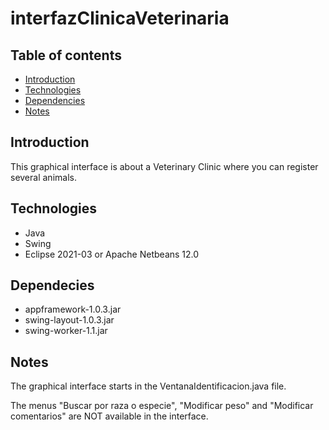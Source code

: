 # interfazClinicaVeterinaria

## Table of contents
* [Introduction](#introduction)
* [Technologies](#technologies)
* [Dependencies](#dependencies)
* [Notes](#notes)

## Introduction

This graphical interface is about a Veterinary Clinic where you can register several animals. 

## Technologies

* Java
* Swing
* Eclipse 2021-03 or Apache Netbeans 12.0

## Dependecies

* appframework-1.0.3.jar
* swing-layout-1.0.3.jar
* swing-worker-1.1.jar

## Notes

The graphical interface starts in the VentanaIdentificacion.java file.

The menus "Buscar por raza o especie", "Modificar peso" and "Modificar comentarios" are NOT available in the interface.
